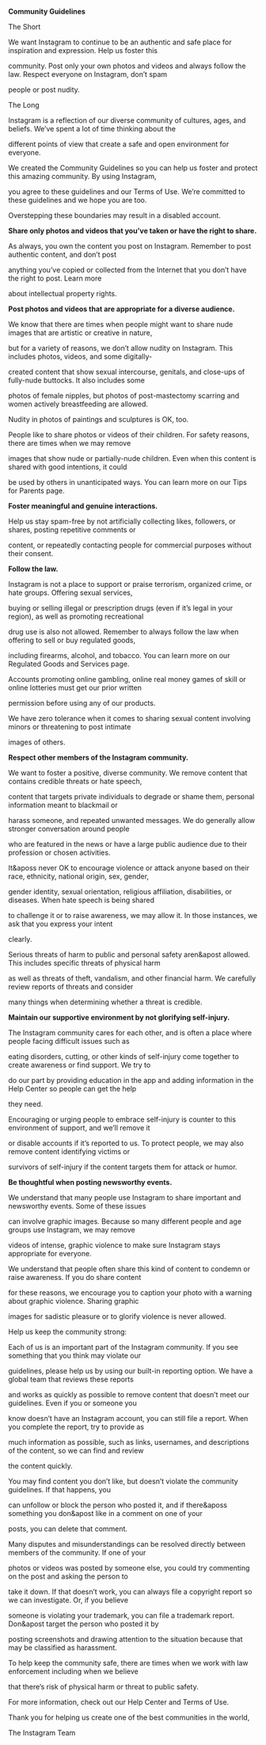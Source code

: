 **Community Guidelines**

The Short

We want Instagram to continue to be an authentic and safe place for inspiration and expression. Help us foster this

community. Post only your own photos and videos and always follow the law. Respect everyone on Instagram, don’t spam

people or post nudity.

The Long

Instagram is a reflection of our diverse community of cultures, ages, and beliefs. We’ve spent a lot of time thinking about the

different points of view that create a safe and open environment for everyone.

We created the Community Guidelines so you can help us foster and protect this amazing community. By using Instagram,

you agree to these guidelines and our Terms of Use. We’re committed to these guidelines and we hope you are too.

Overstepping these boundaries may result in a disabled account.

**Share only photos and videos that you’ve taken or have the right to share.**

As always, you own the content you post on Instagram. Remember to post authentic content, and don’t post

anything you’ve copied or collected from the Internet that you don’t have the right to post. Learn more

about intellectual property rights.

**Post photos and videos that are appropriate for a diverse audience.**

We know that there are times when people might want to share nude images that are artistic or creative in nature,

but for a variety of reasons, we don’t allow nudity on Instagram. This includes photos, videos, and some digitally-

created content that show sexual intercourse, genitals, and close-ups of fully-nude buttocks. It also includes some

photos of female nipples, but photos of post-mastectomy scarring and women actively breastfeeding are allowed.

Nudity in photos of paintings and sculptures is OK, too.

People like to share photos or videos of their children. For safety reasons, there are times when we may remove

images that show nude or partially-nude children. Even when this content is shared with good intentions, it could

be used by others in unanticipated ways. You can learn more on our Tips for Parents page.

**Foster meaningful and genuine interactions.**

Help us stay spam-free by not artificially collecting likes, followers, or shares, posting repetitive comments or

content, or repeatedly contacting people for commercial purposes without their consent.

**Follow the law.**

Instagram is not a place to support or praise terrorism, organized crime, or hate groups. Offering sexual services,

buying or selling illegal or prescription drugs (even if it’s legal in your region), as well as promoting recreational

drug use is also not allowed. Remember to always follow the law when offering to sell or buy regulated goods,

including firearms, alcohol, and tobacco. You can learn more on our Regulated Goods and Services page.

Accounts promoting online gambling, online real money games of skill or online lotteries must get our prior written

permission before using any of our products.

We have zero tolerance when it comes to sharing sexual content involving minors or threatening to post intimate

images of others.

**Respect other members of the Instagram community.**

We want to foster a positive, diverse community. We remove content that contains credible threats or hate speech,

content that targets private individuals to degrade or shame them, personal information meant to blackmail or

harass someone, and repeated unwanted messages. We do generally allow stronger conversation around people

who are featured in the news or have a large public audience due to their profession or chosen activities.

It&aposs never OK to encourage violence or attack anyone based on their race, ethnicity, national origin, sex, gender,

gender identity, sexual orientation, religious affiliation, disabilities, or diseases. When hate speech is being shared

to challenge it or to raise awareness, we may allow it. In those instances, we ask that you express your intent

clearly.

Serious threats of harm to public and personal safety aren&apost allowed. This includes specific threats of physical harm

as well as threats of theft, vandalism, and other financial harm. We carefully review reports of threats and consider

many things when determining whether a threat is credible.

**Maintain our supportive environment by not glorifying self-injury.**

The Instagram community cares for each other, and is often a place where people facing difficult issues such as

eating disorders, cutting, or other kinds of self-injury come together to create awareness or find support. We try to

do our part by providing education in the app and adding information in the Help Center so people can get the help

they need.

Encouraging or urging people to embrace self-injury is counter to this environment of support, and we’ll remove it

or disable accounts if it’s reported to us. To protect people, we may also remove content identifying victims or

survivors of self-injury if the content targets them for attack or humor.

**Be thoughtful when posting newsworthy events.**

We understand that many people use Instagram to share important and newsworthy events. Some of these issues

can involve graphic images. Because so many different people and age groups use Instagram, we may remove

videos of intense, graphic violence to make sure Instagram stays appropriate for everyone.

We understand that people often share this kind of content to condemn or raise awareness. If you do share content

for these reasons, we encourage you to caption your photo with a warning about graphic violence. Sharing graphic

images for sadistic pleasure or to glorify violence is never allowed.

Help us keep the community strong:

Each of us is an important part of the Instagram community. If you see something that you think may violate our

guidelines, please help us by using our built-in reporting option. We have a global team that reviews these reports

and works as quickly as possible to remove content that doesn’t meet our guidelines. Even if you or someone you

know doesn’t have an Instagram account, you can still file a report. When you complete the report, try to provide as

much information as possible, such as links, usernames, and descriptions of the content, so we can find and review

the content quickly.

You may find content you don’t like, but doesn’t violate the community guidelines. If that happens, you

can unfollow or block the person who posted it, and if there&aposs something you don&apost like in a comment on one of your

posts, you can delete that comment.

Many disputes and misunderstandings can be resolved directly between members of the community. If one of your

photos or videos was posted by someone else, you could try commenting on the post and asking the person to

take it down. If that doesn’t work, you can always file a copyright report so we can investigate. Or, if you believe

someone is violating your trademark, you can file a trademark report. Don&apost target the person who posted it by

posting screenshots and drawing attention to the situation because that may be classified as harassment.

To help keep the community safe, there are times when we work with law enforcement including when we believe

that there’s risk of physical harm or threat to public safety.

For more information, check out our Help Center and Terms of Use.

Thank you for helping us create one of the best communities in the world,

The Instagram Team

